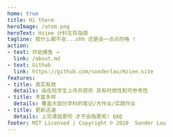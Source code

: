 ```yaml
---
home: true
title: Hi there
heroImage: /atom.png
heroText: Hziee 计科生存指南
tagline: 我什么都不会...ohh 还是会一点点的咯 !
action:
- text: 开始摸鱼 →
  link: /about.md
- text: Github
  link: https://github.com/sonderlau/Hziee.site
features:
- title: 真实有效
  details: 由在校学生上传并提供 具有时效性和可参考性
- title: 丰富多样
  details: 覆盖大部分学科的笔记/大作业/实践作业
- title: 更新迅速
  details: 上完课就更呗 才不会拖更呢! QAQ
footer: MIT Licensed | Copyright © 2020  Sonder Lau
---
```

